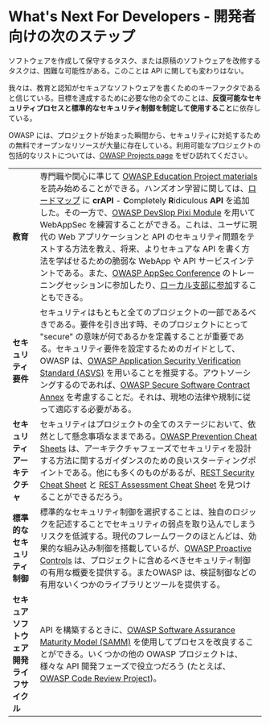 What's Next For Developers - 開発者向けの次のステップ
==========================

ソフトウェアを作成して保守するタスク、または原稿のソフトウェアを改修するタスクは、困難な可能性がある。このことは API に関しても変わりはない。

我々は、教育と認知がセキュアなソフトウェアを書くためのキーファクタであると信じている。目標を達成するために必要な他の全てのことは、**反復可能なセキュリティプロセスと標準的なセキュリティ制御を制定して使用すること**に依存している。

OWASP には、プロジェクトが始まった瞬間から、セキュリティに対処するための無料でオープンなリソースが大量に存在している。利用可能なプロジェクトの包括的なリストについては、[OWASP Projects page][1] をぜひ訪れてください。

| | |
|-|-|
| **教育** | 専門職や関心に準じて [OWASP Education Project materials][2] を読み始めることができる。ハンズオン学習に関しては、[ロードマップ][3] に **crAPI** - **C**ompletely **R**idiculous **API** を追加した。その一方で、[OWASP DevSlop Pixi Module][4] を用いて WebAppSec を練習することができる。これは、ユーザに現代の Web アプリケーションと API のセキュリティ問題をテストする方法を教え、将来、よりセキュアな API を書く方法を学ばせるための脆弱な WebApp や API サービスインテントである。また、[OWASP AppSec Conference][5] のトレーニングセッションに参加したり、[ローカル支部に参加][6]することもできる。 |
| **セキュリティ要件** | セキュリティはもともと全てのプロジェクトの一部であるべきである。要件を引き出す時、そのプロジェクトにとって "secure" の意味が何であるかを定義することが重要である。セキュリティ要件を設定するためのガイドとして、OWASP は、[OWASP Application Security Verification Standard (ASVS)][7] を用いることを推奨する。アウトソーシングするのであれば、[OWASP Secure Software Contract Annex][8] を考慮することだ。それは、現地の法律や規制に従って適応する必要がある。 |
| **セキュリティアーキテクチャ** | セキュリティはプロジェクトの全てのステージにおいて、依然として懸念事項なままである。[OWASP Prevention Cheat Sheets][9] は、アーキテクチャフェーズでセキュリティを設計する方法に関するガイダンスのための良いスターティングポイントである。他にも多くのものがあるが、[REST Security Cheat Sheet][10] と [REST Assessment Cheat Sheet][11] を見つけることができるだろう。 |
| **標準的なセキュリティ制御** | 標準的なセキュリティ制御を選択することは、独自のロジックを記述することでセキュリティの弱点を取り込んでしまうリスクを低減する。現代のフレームワークのほとんどは、効果的な組み込み制御を搭載しているが、[OWASP Proactive Controls][12] は、プロジェクトに含めるべきセキュリティ制御の有用な概要を提供する。またOWASP は、検証制御などの有用ないくつかのライブラリとツールを提供する。 |
| **セキュアソフトウェア開発ライフサイクル** | API を構築するときに、[OWASP Software Assurance Maturity Model (SAMM)][13] を使用してプロセスを改良することができる。いくつかの他の OWASP プロジェクトは、様々な API 開発フェーズで役立つだろう (たとえば、[OWASP Code Review Project][14])。 |

[1]: https://www.owasp.org/index.php/Category:OWASP_Project
[2]: https://www.owasp.org/index.php/OWASP_Education_Material_Categorized
[3]: https://www.owasp.org/index.php/OWASP_API_Security_Project#tab=Road_Map
[4]: https://devslop.co/Home/Pixi
[5]: https://www.owasp.org/index.php/Category:OWASP_AppSec_Conference
[6]: https://www.owasp.org/index.php/OWASP_Chapter
[7]: https://www.owasp.org/index.php/Category:OWASP_Application_Security_Verification_Standard_Project
[8]: https://www.owasp.org/index.php/OWASP_Secure_Software_Contract_Annex
[9]: https://www.owasp.org/index.php/OWASP_Cheat_Sheet_Series
[10]: https://github.com/OWASP/CheatSheetSeries/blob/master/cheatsheets/REST_Security_Cheat_Sheet.md
[11]: https://github.com/OWASP/CheatSheetSeries/blob/master/cheatsheets/REST_Assessment_Cheat_Sheet.md
[12]: https://www.owasp.org/index.php/OWASP_Proactive_Controls#tab=OWASP_Proactive_Controls_2018
[13]: https://www.owasp.org/index.php/OWASP_SAMM_Project
[14]: https://www.owasp.org/index.php/Category:OWASP_Code_Review_Project
